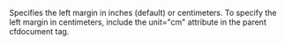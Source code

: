 Specifies the left margin in inches (default) or
centimeters. To specify the left margin in centimeters,
include the unit="cm" attribute in the parent cfdocument
tag.